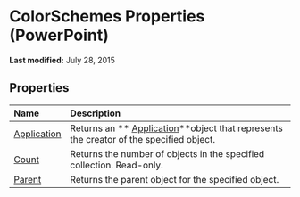 
# ColorSchemes Properties (PowerPoint)

 **Last modified:** July 28, 2015


## Properties



|**Name**|**Description**|
|:-----|:-----|
| [Application](8c9a82e1-7d06-2f7e-d782-2f9f4fc867a9.md)|Returns an  ** [Application](978c2b99-4271-b953-4283-73b5f3d96f41.md)**object that represents the creator of the specified object.|
| [Count](bae2f5a0-094a-cffb-af36-9ce8c042fde8.md)|Returns the number of objects in the specified collection. Read-only.|
| [Parent](5c59240a-c9a1-c6cc-ecc2-3e98dacd2a81.md)|Returns the parent object for the specified object.|
